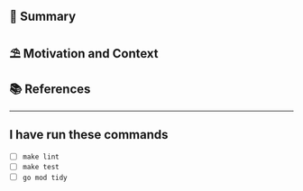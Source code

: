 ## 📝 Summary
<!--- Provide a general summary of your changes, and if you feel that the commit comments are not descriptive enough, give more detail of your changes -->

## ⛱ Motivation and Context
<!--- Why is this change required? What problem does it solve? -->

## 📚 References
<!-- Any interesting external link to documentation, article, tweet which can add value to the PR -->

---

## I have run these commands

* [ ] `make lint`
* [ ] `make test`
* [ ] `go mod tidy`
